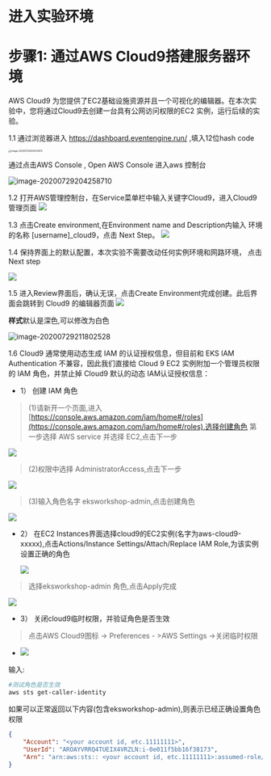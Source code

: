 # 进入实验环境


# 步骤1: 通过AWS Cloud9搭建服务器环境
AWS Cloud9 为您提供了EC2基础设施资源并且一个可视化的编辑器。在本次实验中，您将通过Cloud9去创建一台具有公网访问权限的EC2 实例，运行后续的实验。

1.1 通过浏览器进入 https://dashboard.eventengine.run/ ,填入12位hash code

<img src="media/image-20200729204214972.png" alt="image-20200729204214972" style="zoom:33%;" />



通过点击AWS Console , Open AWS Console 进入aws 控制台

![image-20200729204258710](media/image-20200729204258710.png)

1.2 打开AWS管理控制台，在Service菜单栏中输入关键字Cloud9，进入Cloud9 管理页面
![](media/15764751257913/15764752078709.jpg?raw=true")



1.3 点击Create environment,在Environment name and Description内输入 环境的名称 [username]_cloud9，点击 Next Step。
![](media/15764751257913/15764752501954.jpg)

1.4 保持界面上的默认配置，本次实验不需要改动任何实例环境和网路环境， 点击 Next step


   ![](media/15764751257913/15764752786196.jpg)

1.5 进入Review界面后，确认无误，点击Create Environment完成创建。此后界面会跳转到 Cloud9 的编辑器页面
![](media/15764751257913/15764753072137.jpg)



**样式**默认是深色,可以修改为白色

![image-20200729211802528](media/image-20200729211802528.png)

1.6	Cloud9 通常使用动态生成 IAM 的认证授权信息，但目前和 EKS IAM Authentication 不兼容，因此我们直接给 Cloud 9 EC2 实例附加一个管理员权限的 IAM 角色，并禁止掉 Cloud9 默认的动态 IAM认证授权信息：

* 1）	创建 IAM 角色

> (1)请新开一个页面,进入[https://console.aws.amazon.com/iam/home#/roles](https://console.aws.amazon.com/iam/home#/roles),选择创建角色 第一步选择 AWS service 并选择 EC2,点击下一步

![](media/15764751257913/15764753509904.png)

> (2)权限中选择 AdministratorAccess,点击下一步

![](media/15764751257913/15764753504307.png)

> (3)输入角色名字 eksworkshop-admin,点击创建角色

![](media/15764751257913/15764753507358.png)

* 2）	在EC2 Instances界面选择cloud9的EC2实例(名字为aws-cloud9-xxxxx),点击Actions/Instance Settings/Attach/Replace IAM Role,为该实例设置正确的角色

  ![](media/15764751257913/1576503061.png)
  
>   选择eksworkshop-admin 角色,点击Apply完成

![](media/15764751257913/15764754031465.png)

* 3）	关闭cloud9临时权限，并验证角色是否生效

>点击AWS Cloud9图标 -> Preferences - >AWS Settings ->关闭临时权限

* ![](media/15764751257913/15765030614319.png)

输入:

```bash
#测试角色是否生效
aws sts get-caller-identity
```
如果可以正常返回以下内容(包含eksworkshop-admin),则表示已经正确设置角色权限
```json
{
    "Account": "<your account id, etc.11111111>", 
    "UserId": "AROAYVRRQ4TUEIX4VRZLN:i-0e011f5bb16f38173", 
    "Arn": "arn:aws:sts:: <your account id, etc.11111111>:assumed-role/eksworkshop-admin/i-0e011f5bb16f38173"
}
```





